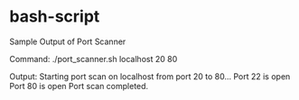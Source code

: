 # bash-script

Sample Output of Port Scanner

Command:
./port_scanner.sh localhost 20 80

Output:
Starting port scan on localhost from port 20 to 80...
Port 22 is open
Port 80 is open
Port scan completed.